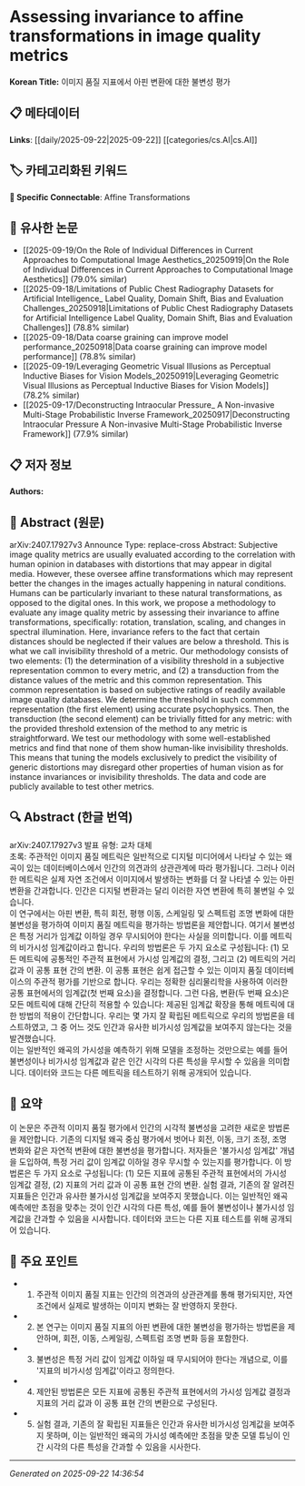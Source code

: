 # Assessing invariance to affine transformations in image quality metrics

**Korean Title:** 이미지 품질 지표에서 아핀 변환에 대한 불변성 평가

## 📋 메타데이터

**Links**: [[daily/2025-09-22|2025-09-22]] [[categories/cs.AI|cs.AI]]

## 🏷️ 카테고리화된 키워드
**🔗 Specific Connectable**: Affine Transformations

## 🔗 유사한 논문
- [[2025-09-19/On the Role of Individual Differences in Current Approaches to Computational Image Aesthetics_20250919|On the Role of Individual Differences in Current Approaches to Computational Image Aesthetics]] (79.0% similar)
- [[2025-09-18/Limitations of Public Chest Radiography Datasets for Artificial Intelligence_ Label Quality, Domain Shift, Bias and Evaluation Challenges_20250918|Limitations of Public Chest Radiography Datasets for Artificial Intelligence Label Quality, Domain Shift, Bias and Evaluation Challenges]] (78.8% similar)
- [[2025-09-18/Data coarse graining can improve model performance_20250918|Data coarse graining can improve model performance]] (78.8% similar)
- [[2025-09-19/Leveraging Geometric Visual Illusions as Perceptual Inductive Biases for Vision Models_20250919|Leveraging Geometric Visual Illusions as Perceptual Inductive Biases for Vision Models]] (78.2% similar)
- [[2025-09-17/Deconstructing Intraocular Pressure_ A Non-invasive Multi-Stage Probabilistic Inverse Framework_20250917|Deconstructing Intraocular Pressure A Non-invasive Multi-Stage Probabilistic Inverse Framework]] (77.9% similar)

## 📋 저자 정보

**Authors:** 

## 📄 Abstract (원문)

arXiv:2407.17927v3 Announce Type: replace-cross 
Abstract: Subjective image quality metrics are usually evaluated according to the correlation with human opinion in databases with distortions that may appear in digital media. However, these oversee affine transformations which may represent better the changes in the images actually happening in natural conditions. Humans can be particularly invariant to these natural transformations, as opposed to the digital ones.
  In this work, we propose a methodology to evaluate any image quality metric by assessing their invariance to affine transformations, specifically: rotation, translation, scaling, and changes in spectral illumination. Here, invariance refers to the fact that certain distances should be neglected if their values are below a threshold. This is what we call invisibility threshold of a metric. Our methodology consists of two elements: (1) the determination of a visibility threshold in a subjective representation common to every metric, and (2) a transduction from the distance values of the metric and this common representation. This common representation is based on subjective ratings of readily available image quality databases. We determine the threshold in such common representation (the first element) using accurate psychophysics. Then, the transduction (the second element) can be trivially fitted for any metric: with the provided threshold extension of the method to any metric is straightforward. We test our methodology with some well-established metrics and find that none of them show human-like invisibility thresholds.
  This means that tuning the models exclusively to predict the visibility of generic distortions may disregard other properties of human vision as for instance invariances or invisibility thresholds. The data and code are publicly available to test other metrics.

## 🔍 Abstract (한글 번역)

arXiv:2407.17927v3 발표 유형: 교차 대체  
초록: 주관적인 이미지 품질 메트릭은 일반적으로 디지털 미디어에서 나타날 수 있는 왜곡이 있는 데이터베이스에서 인간의 의견과의 상관관계에 따라 평가됩니다. 그러나 이러한 메트릭은 실제 자연 조건에서 이미지에서 발생하는 변화를 더 잘 나타낼 수 있는 아핀 변환을 간과합니다. 인간은 디지털 변환과는 달리 이러한 자연 변환에 특히 불변일 수 있습니다.  
이 연구에서는 아핀 변환, 특히 회전, 평행 이동, 스케일링 및 스펙트럼 조명 변화에 대한 불변성을 평가하여 이미지 품질 메트릭을 평가하는 방법론을 제안합니다. 여기서 불변성은 특정 거리가 임계값 이하일 경우 무시되어야 한다는 사실을 의미합니다. 이를 메트릭의 비가시성 임계값이라고 합니다. 우리의 방법론은 두 가지 요소로 구성됩니다: (1) 모든 메트릭에 공통적인 주관적 표현에서 가시성 임계값의 결정, 그리고 (2) 메트릭의 거리 값과 이 공통 표현 간의 변환. 이 공통 표현은 쉽게 접근할 수 있는 이미지 품질 데이터베이스의 주관적 평가를 기반으로 합니다. 우리는 정확한 심리물리학을 사용하여 이러한 공통 표현에서의 임계값(첫 번째 요소)을 결정합니다. 그런 다음, 변환(두 번째 요소)은 모든 메트릭에 대해 간단히 적용할 수 있습니다: 제공된 임계값 확장을 통해 메트릭에 대한 방법의 적용이 간단합니다. 우리는 몇 가지 잘 확립된 메트릭으로 우리의 방법론을 테스트하였고, 그 중 어느 것도 인간과 유사한 비가시성 임계값을 보여주지 않는다는 것을 발견했습니다.  
이는 일반적인 왜곡의 가시성을 예측하기 위해 모델을 조정하는 것만으로는 예를 들어 불변성이나 비가시성 임계값과 같은 인간 시각의 다른 특성을 무시할 수 있음을 의미합니다. 데이터와 코드는 다른 메트릭을 테스트하기 위해 공개되어 있습니다.

## 📝 요약

이 논문은 주관적 이미지 품질 평가에서 인간의 시각적 불변성을 고려한 새로운 방법론을 제안합니다. 기존의 디지털 왜곡 중심 평가에서 벗어나 회전, 이동, 크기 조정, 조명 변화와 같은 자연적 변환에 대한 불변성을 평가합니다. 저자들은 '불가시성 임계값' 개념을 도입하여, 특정 거리 값이 임계값 이하일 경우 무시할 수 있는지를 평가합니다. 이 방법론은 두 가지 요소로 구성됩니다: (1) 모든 지표에 공통된 주관적 표현에서의 가시성 임계값 결정, (2) 지표의 거리 값과 이 공통 표현 간의 변환. 실험 결과, 기존의 잘 알려진 지표들은 인간과 유사한 불가시성 임계값을 보여주지 못했습니다. 이는 일반적인 왜곡 예측에만 초점을 맞추는 것이 인간 시각의 다른 특성, 예를 들어 불변성이나 불가시성 임계값을 간과할 수 있음을 시사합니다. 데이터와 코드는 다른 지표 테스트를 위해 공개되어 있습니다.

## 🎯 주요 포인트

- 1. 주관적 이미지 품질 지표는 인간의 의견과의 상관관계를 통해 평가되지만, 자연 조건에서 실제로 발생하는 이미지 변화는 잘 반영하지 못한다.

- 2. 본 연구는 이미지 품질 지표의 아핀 변환에 대한 불변성을 평가하는 방법론을 제안하며, 회전, 이동, 스케일링, 스펙트럼 조명 변화 등을 포함한다.

- 3. 불변성은 특정 거리 값이 임계값 이하일 때 무시되어야 한다는 개념으로, 이를 '지표의 비가시성 임계값'이라고 정의한다.

- 4. 제안된 방법론은 모든 지표에 공통된 주관적 표현에서의 가시성 임계값 결정과 지표의 거리 값과 이 공통 표현 간의 변환으로 구성된다.

- 5. 실험 결과, 기존의 잘 확립된 지표들은 인간과 유사한 비가시성 임계값을 보여주지 못하며, 이는 일반적인 왜곡의 가시성 예측에만 초점을 맞춘 모델 튜닝이 인간 시각의 다른 특성을 간과할 수 있음을 시사한다.

---

*Generated on 2025-09-22 14:36:54*